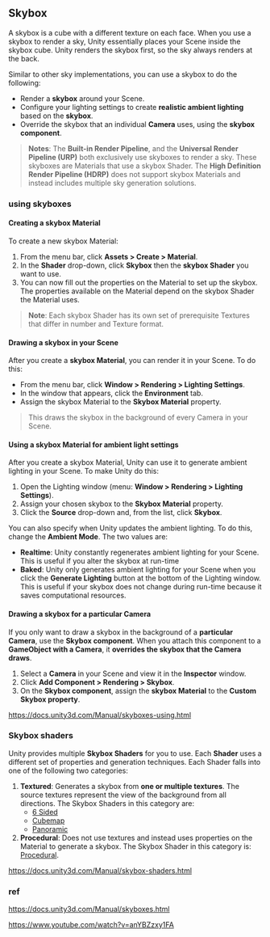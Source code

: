 ## Skybox
A skybox is a cube with a different texture on each face. When you use a skybox to render a sky, Unity essentially places your Scene
 inside the skybox cube. Unity renders the skybox first, so the sky always renders at the back.


Similar to other sky implementations, you can use a skybox to do the following:

- Render a **skybox** around your Scene.
- Configure your lighting settings to create **realistic ambient lighting** based on the **skybox**.
- Override the skybox that an individual **Camera** uses, using the **skybox component**.

> **Notes**: The **Built-in Render Pipeline**, and the **Universal Render Pipeline (URP)** both exclusively use skyboxes to render a sky. These skyboxes are Materials that use a skybox Shader.
The **High Definition Render Pipeline (HDRP)** does not support skybox Materials and instead includes multiple sky generation solutions.

### using skyboxes

#### Creating a skybox Material

To create a new skybox Material:

1.  From the menu bar, click **Assets > Create > Material**.
2.  In the **Shader** drop-down, click **Skybox** then the **skybox Shader** you want to use.
3.  You can now fill out the properties on the Material to set up the skybox. The properties available on the Material depend on the skybox Shader the Material uses.

> **Note**: Each skybox Shader has its own set of prerequisite Textures that differ in number and Texture format.

#### Drawing a skybox in your Scene
After you create a **skybox Material**, you can render it in your Scene. To do this:

-   From the menu bar, click **Window > Rendering > Lighting Settings**.
-   In the window that appears, click the **Environment** tab.
-   Assign the skybox Material to the **Skybox Material** property.

> This draws the skybox in the background of every Camera in your Scene.

#### Using a skybox Material for ambient light settings

After you create a skybox Material, Unity can use it to generate ambient lighting in your Scene. To make Unity do this:

1.  Open the Lighting window (menu: **Window > Rendering > Lighting Settings**).
2.  Assign your chosen skybox to the **Skybox Material** property.
3.  Click the **Source** drop-down and, from the list, click **Skybox**.

You can also specify when Unity updates the ambient lighting. To do this, change the **Ambient Mode**. The two values are:

-   **Realtime**: Unity constantly regenerates ambient lighting for your Scene. This is useful if you alter the skybox at run-time
-   **Baked**: Unity only generates ambient lighting for your Scene when you click the **Generate Lighting** button at the bottom of the Lighting window. This is useful if your skybox does not change during run-time because it saves computational resources.


#### Drawing a skybox for a particular Camera
If you only want to draw a skybox in the background of a **particular Camera**, use the **Skybox component**. When you attach this component to a **GameObject with a Camera**, it **overrides the skybox that the Camera draws**. 

1. Select a **Camera** in your Scene and view it in the **Inspector** window.
2. Click **Add Component > Rendering > Skybox**.
3. On the **Skybox component**, assign the **skybox Material** to the **Custom Skybox property**.

https://docs.unity3d.com/Manual/skyboxes-using.html

### Skybox shaders
Unity provides multiple **Skybox Shaders** for you to use. Each **Shader** uses a different set of properties and generation techniques. Each Shader falls into one of the following two categories:

1. **Textured**: Generates a skybox from **one or multiple textures**. The source textures represent the view of the background from all directions. The Skybox Shaders in this category are:
   -   [6 Sided](https://docs.unity3d.com/Manual/skybox-shaders.htmlshader-skybox-6sided.html)
   -   [Cubemap](https://docs.unity3d.com/Manual/skybox-shaders.htmlshader-skybox-cubemap.html)
   -   [Panoramic](https://docs.unity3d.com/Manual/skybox-shaders.htmlshader-skybox-panoramic.html)
2. **Procedural**: Does not use textures and instead uses properties on the Material to generate a skybox. The Skybox Shader in this category is: [Procedural](https://docs.unity3d.com/Manual/skybox-shaders.htmlshader-skybox-procedural.html).

https://docs.unity3d.com/Manual/skybox-shaders.html

### ref 
https://docs.unity3d.com/Manual/skyboxes.html

https://www.youtube.com/watch?v=anYBZzxy1FA
